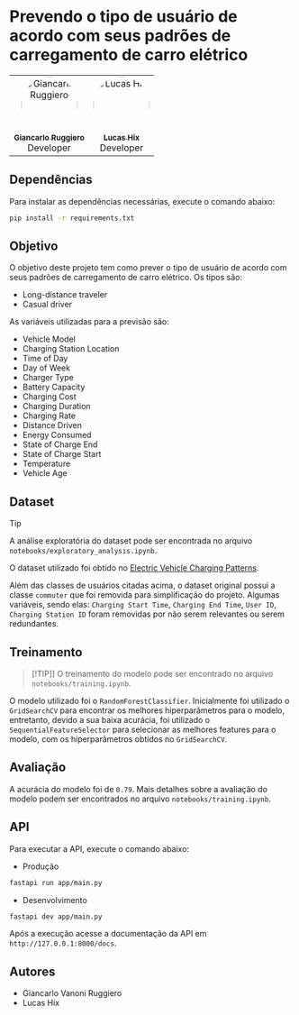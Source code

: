 # Prevendo o tipo de usuário de acordo com seus padrões de carregamento de carro elétrico


<div align="center" style="max-width:68rem;">
<table>
  <tr>
    <td align="center">
        <a href="https://github.com/gianvr"><img src="https://avatars.githubusercontent.com/gianvr" alt="Giancarlo Ruggiero" width="100" style="border-radius: 50%;" /><br />
        <sub><b>Giancarlo Ruggiero</b></sub></a><br />
        Developer
    </td>
    <td align="center">
        <a href="https://github.com/Peng1104"><img src="https://avatars.githubusercontent.com/Peng1104" alt="Lucas Hix" width="100" style="border-radius: 50%;" /><br />
        <sub><b>Lucas Hix</b></sub></a><br />
        Developer
    </td>
  </tr>
</table>
</div>

## Dependências

Para instalar as dependências necessárias, execute o comando abaixo:

```bash
pip install -r requirements.txt
```


## Objetivo

O objetivo deste projeto tem como prever o tipo de usuário de acordo com seus padrões de carregamento de carro elétrico. Os tipos são:

- Long-distance traveler
- Casual driver

As variáveis utilizadas para a previsão são:

- Vehicle Model
- Charging Station Location
- Time of Day
- Day of Week
- Charger Type
- Battery Capacity
- Charging Cost
- Charging Duration
- Charging Rate
- Distance Driven
- Energy Consumed
- State of Charge End
- State of Charge Start
- Temperature
- Vehicle Age

## Dataset

> [!TIP]
> A análise exploratória do dataset pode ser encontrada no arquivo `notebooks/exploratory_analysis.ipynb`.

O dataset utilizado foi obtido no [Electric Vehicle Charging Patterns](https://www.kaggle.com/datasets/valakhorasani/electric-vehicle-charging-patterns). 

Além das classes de usuários citadas acima, o dataset original possui a classe `commuter` que foi removida para simplificação do projeto. Algumas variáveis, sendo elas: `Charging Start Time`, `Charging End Time`, `User ID`, `Charging Station ID` foram removidas por não serem relevantes ou serem redundantes.

## Treinamento

> [!TIP]]
> O treinamento do modelo pode ser encontrado no arquivo `notebooks/training.ipynb`.

O modelo utilizado foi o `RandomForestClassifier`. Inicialmente foi utilizado o `GridSearchCV` para encontrar os melhores hiperparâmetros para o modelo, entretanto, devido a sua baixa acurácia, foi utilizado o `SequentialFeatureSelector` para selecionar as melhores features para o modelo, com os hiperparâmetros obtidos no `GridSearchCV`.

## Avaliação

A acurácia do modelo foi de `0.79`. Mais detalhes sobre a avaliação do modelo podem ser encontrados no arquivo `notebooks/training.ipynb`.


## API

Para executar a API, execute o comando abaixo:

- Produção

```bash
fastapi run app/main.py
```

- Desenvolvimento

```bash
fastapi dev app/main.py
```

Após a execução acesse a documentação da API em `http://127.0.0.1:8000/docs`.


## Autores

- Giancarlo Vanoni Ruggiero
- Lucas Hix